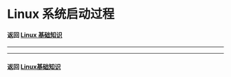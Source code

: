 # Linux 系统启动过程

#### 返回 [Linux 基础知识](../Linux基础知识.md) 

---






---

#### 返回 [Linux基础知识](../Linux基础知识.md)